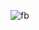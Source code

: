 ![fb](https://github.com/Morium-Nasa/Old_Work_from_SEIP/assets/76652494/621d67b6-646e-4bad-992a-a8087f4d20db)
